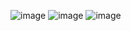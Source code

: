 ![image](https://github.com/user-attachments/assets/c50408c6-5eb0-4b20-8bcd-0d546c2774fa)
![image](https://github.com/user-attachments/assets/7e20f360-d089-488d-b694-cb4b680f1229)
![image](https://github.com/user-attachments/assets/e1f0a446-bbc7-4f0f-8c8e-0cca8b037bdb)

